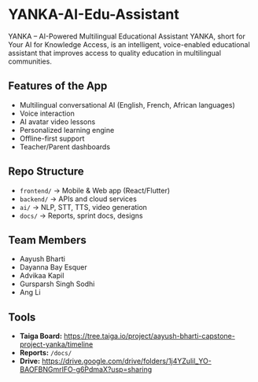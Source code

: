 # YANKA-AI-Edu-Assistant
YANKA – AI-Powered Multilingual Educational Assistant
YANKA, short for Your AI for Knowledge Access, is an intelligent, voice-enabled educational assistant that improves access to quality education in multilingual communities.

## Features of the App
- Multilingual conversational AI (English, French, African languages)
- Voice interaction
- AI avatar video lessons
- Personalized learning engine
- Offline-first support
- Teacher/Parent dashboards

## Repo Structure
- `frontend/` → Mobile & Web app (React/Flutter)
- `backend/` → APIs and cloud services
- `ai/` → NLP, STT, TTS, video generation
- `docs/` → Reports, sprint docs, designs

## Team Members
- Aayush Bharti
- Dayanna Bay Esquer
- Advikaa Kapil
- Gursparsh Singh Sodhi
- Ang Li

## Tools
- **Taiga Board:** https://tree.taiga.io/project/aayush-bharti-capstone-project-yanka/timeline 
- **Reports:** `/docs/`
- **Drive:** https://drive.google.com/drive/folders/1j4YZulil_YO-BAOFBNGmrlFO-g6PdmaX?usp=sharing 
